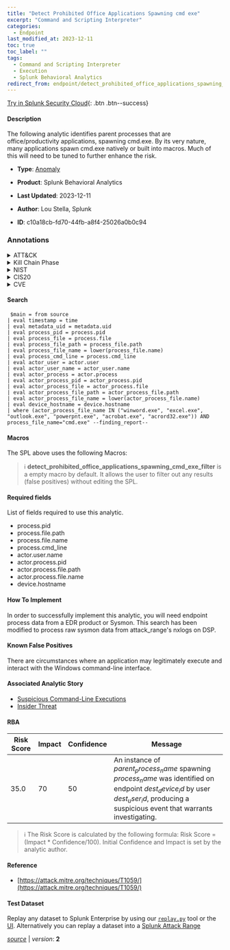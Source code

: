 ```yaml
---
title: "Detect Prohibited Office Applications Spawning cmd exe"
excerpt: "Command and Scripting Interpreter"
categories:
  - Endpoint
last_modified_at: 2023-12-11
toc: true
toc_label: ""
tags:
  - Command and Scripting Interpreter
  - Execution
  - Splunk Behavioral Analytics
redirect_from: endpoint/detect_prohibited_office_applications_spawning_cmd_exe/
---
```




[Try in Splunk Security Cloud](https://www.splunk.com/en_us/cyber-security.html){: .btn .btn--success}

#### Description

The following analytic identifies parent processes that are office/productivity applications, spawning cmd.exe. By its very nature, many applications spawn cmd.exe natively or built into macros. Much of this will need to be tuned to further enhance the risk.

- **Type**: [Anomaly](https://github.com/splunk/security_content/wiki/Detection-Analytic-Types)
- **Product**: Splunk Behavioral Analytics

- **Last Updated**: 2023-12-11
- **Author**: Lou Stella, Splunk
- **ID**: c10a18cb-fd70-44fb-a8f4-25026a0b0c94

### Annotations
<details>
  <summary>ATT&CK</summary>

<div markdown="1">

#### [ATT&CK](https://attack.mitre.org/)

| ID          | Technique   | Tactic         |
| ----------- | ----------- |--------------- |
| [T1059](https://attack.mitre.org/techniques/T1059/) | Command and Scripting Interpreter | Execution |

</div>
</details>


<details>
  <summary>Kill Chain Phase</summary>

<div markdown="1">

* Installation


</div>
</details>


<details>
  <summary>NIST</summary>

<div markdown="1">

* DE.AE



</div>
</details>

<details>
  <summary>CIS20</summary>

<div markdown="1">

* CIS 10



</div>
</details>

<details>
  <summary>CVE</summary>

<div markdown="1">


</div>
</details>


#### Search

```
 $main = from source  
| eval timestamp = time  
| eval metadata_uid = metadata.uid  
| eval process_pid = process.pid 
| eval process_file = process.file 
| eval process_file_path = process_file.path 
| eval process_file_name = lower(process_file.name) 
| eval process_cmd_line = process.cmd_line 
| eval actor_user = actor.user 
| eval actor_user_name = actor_user.name 
| eval actor_process = actor.process 
| eval actor_process_pid = actor_process.pid 
| eval actor_process_file = actor_process.file 
| eval actor_process_file_path = actor_process_file.path 
| eval actor_process_file_name = lower(actor_process_file.name) 
| eval device_hostname = device.hostname 
| where (actor_process_file_name IN ("winword.exe", "excel.exe", "outlook.exe", "powerpnt.exe", "acrobat.exe", "acrord32.exe")) AND process_file_name="cmd.exe" --finding_report--
```

#### Macros
The SPL above uses the following Macros:

> :information_source:
> **detect_prohibited_office_applications_spawning_cmd_exe_filter** is a empty macro by default. It allows the user to filter out any results (false positives) without editing the SPL.



#### Required fields
List of fields required to use this analytic.
* process.pid
* process.file.path
* process.file.name
* process.cmd_line
* actor.user.name
* actor.process.pid
* actor.process.file.path
* actor.process.file.name
* device.hostname



#### How To Implement
In order to successfully implement this analytic, you will need endpoint process data from a EDR product or Sysmon. This search has been modified to process raw sysmon data from attack_range&#39;s nxlogs on DSP.
#### Known False Positives
There are circumstances where an application may legitimately execute and interact with the Windows command-line interface.

#### Associated Analytic Story
* [Suspicious Command-Line Executions](/stories/suspicious_command-line_executions)
* [Insider Threat](/stories/insider_threat)




#### RBA

| Risk Score  | Impact      | Confidence   | Message      |
| ----------- | ----------- |--------------|--------------|
| 35.0 | 70 | 50 | An instance of $parent_process_name$ spawning $process_name$ was identified on endpoint $dest_device_id$ by user $dest_user_id$, producing a suspicious event that warrants investigating. |


> :information_source:
> The Risk Score is calculated by the following formula: Risk Score = (Impact * Confidence/100). Initial Confidence and Impact is set by the analytic author.


#### Reference

* [https://attack.mitre.org/techniques/T1059/](https://attack.mitre.org/techniques/T1059/)



#### Test Dataset
Replay any dataset to Splunk Enterprise by using our [`replay.py`](https://github.com/splunk/attack_data#using-replaypy) tool or the [UI](https://github.com/splunk/attack_data#using-ui).
Alternatively you can replay a dataset into a [Splunk Attack Range](https://github.com/splunk/attack_range#replay-dumps-into-attack-range-splunk-server)




[*source*](https://github.com/splunk/security_content/tree/develop/detections/endpoint/detect_prohibited_office_applications_spawning_cmd_exe.yml) \| *version*: **2**